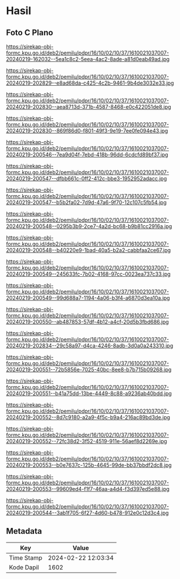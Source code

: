 # Hasil

## Foto C Plano

https://sirekap-obj-formc.kpu.go.id/deb2/pemilu/pdpr/16/10/02/10/37/1610021037007-20240219-162032--5ea1c8c2-5eea-4ac2-8ade-a81d0eab49ad.jpg

https://sirekap-obj-formc.kpu.go.id/deb2/pemilu/pdpr/16/10/02/10/37/1610021037007-20240219-202829--e8ad68da-c425-4c2b-9461-9b4de3032e33.jpg

https://sirekap-obj-formc.kpu.go.id/deb2/pemilu/pdpr/16/10/02/10/37/1610021037007-20240219-202830--aea8713d-371b-4587-8468-e0c422051de8.jpg

https://sirekap-obj-formc.kpu.go.id/deb2/pemilu/pdpr/16/10/02/10/37/1610021037007-20240219-202830--869f86d0-f801-49f3-9e19-7ee0fe094e43.jpg

https://sirekap-obj-formc.kpu.go.id/deb2/pemilu/pdpr/16/10/02/10/37/1610021037007-20240219-200546--7ea9d04f-7ebd-418b-96dd-6cdcfd89bf37.jpg

https://sirekap-obj-formc.kpu.go.id/deb2/pemilu/pdpr/16/10/02/10/37/1610021037007-20240219-200547--dfbb661c-0ff2-412c-bbe3-1952952adacc.jpg

https://sirekap-obj-formc.kpu.go.id/deb2/pemilu/pdpr/16/10/02/10/37/1610021037007-20240219-200547--b5b2fa02-7d9d-47a6-9f70-12c107c5fb54.jpg

https://sirekap-obj-formc.kpu.go.id/deb2/pemilu/pdpr/16/10/02/10/37/1610021037007-20240219-200548--0295b3b9-2ce7-4a2d-bc68-b9b81cc2916a.jpg

https://sirekap-obj-formc.kpu.go.id/deb2/pemilu/pdpr/16/10/02/10/37/1610021037007-20240219-200548--b40220e9-1bad-40a5-b2a2-cabbfaa2ce67.jpg

https://sirekap-obj-formc.kpu.go.id/deb2/pemilu/pdpr/16/10/02/10/37/1610021037007-20240219-200549--245633fc-7b02-4168-97cc-0023ea737c33.jpg

https://sirekap-obj-formc.kpu.go.id/deb2/pemilu/pdpr/16/10/02/10/37/1610021037007-20240219-200549--99d688a7-1194-4a06-b3f4-a6870d3ea10a.jpg

https://sirekap-obj-formc.kpu.go.id/deb2/pemilu/pdpr/16/10/02/10/37/1610021037007-20240219-200550--ab487853-57df-4b12-a4cf-20d5b3fbd686.jpg

https://sirekap-obj-formc.kpu.go.id/deb2/pemilu/pdpr/16/10/02/10/37/1610021037007-20240219-202834--29c58a97-d4ca-4246-8adb-3d0a0a243310.jpg

https://sirekap-obj-formc.kpu.go.id/deb2/pemilu/pdpr/16/10/02/10/37/1610021037007-20240219-200551--72b5856e-7025-40bc-8ee8-b7b715b09268.jpg

https://sirekap-obj-formc.kpu.go.id/deb2/pemilu/pdpr/16/10/02/10/37/1610021037007-20240219-200551--b41a75dd-13be-4449-8c88-a9236ab40bdd.jpg

https://sirekap-obj-formc.kpu.go.id/deb2/pemilu/pdpr/16/10/02/10/37/1610021037007-20240219-200552--8d7c9180-a2a9-4f5c-b9a4-216ac89bd3de.jpg

https://sirekap-obj-formc.kpu.go.id/deb2/pemilu/pdpr/16/10/02/10/37/1610021037007-20240219-200552--72fc38d2-3f52-4519-911e-56aef8d2269e.jpg

https://sirekap-obj-formc.kpu.go.id/deb2/pemilu/pdpr/16/10/02/10/37/1610021037007-20240219-200553--b0e7637c-125b-4645-99de-bb37bbdf2dc8.jpg

https://sirekap-obj-formc.kpu.go.id/deb2/pemilu/pdpr/16/10/02/10/37/1610021037007-20240219-200553--99609ed4-f1f7-46aa-a4d4-f3d397ed5e88.jpg

https://sirekap-obj-formc.kpu.go.id/deb2/pemilu/pdpr/16/10/02/10/37/1610021037007-20240219-200544--3ab1f705-6f27-4d60-b478-912e0c12d3c4.jpg


## Metadata

| Key        | Value               |
| ---------- | ------------------- |
| Time Stamp | 2024-02-22 12:03:34 |
| Kode Dapil | 1602                |



